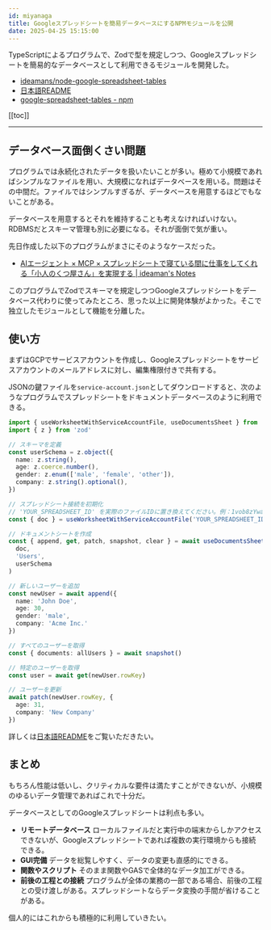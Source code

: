 ```yaml
---
id: miyanaga
title: Googleスプレッドシートを簡易データベースにするNPMモジュールを公開
date: 2025-04-25 15:15:00
---
```


TypeScriptによるプログラムで、Zodで型を規定しつつ、Googleスプレッドシートを簡易的なデータベースとして利用できるモジュールを開発した。

- [ideamans/node-google-spreadsheet-tables](https://github.com/ideamans/node-google-spreadsheet-tables)
- [日本語README](https://github.com/ideamans/node-google-spreadsheet-tables/blob/main/README.ja.md)
- [google-spreadsheet-tables - npm](https://www.npmjs.com/package/google-spreadsheet-tables)

[[toc]]

---

## データベース面倒くさい問題

プログラムでは永続化されたデータを扱いたいことが多い。極めて小規模であればシンプルなファイルを用い、大規模になればデータベースを用いる。問題はその中間だ。ファイルではシンプルすぎるが、データベースを用意するほどでもないことがある。

データベースを用意するとそれを維持することも考えなければいけない。RDBMSだとスキーマ管理も別に必要になる。それが面倒で気が重い。

先日作成した以下のプログラムがまさにそのようなケースだった。

- [AIエージェント × MCP × スプレッドシートで寝ている間に仕事をしてくれる「小人のくつ屋さん」を実現する | ideaman's Notes](https://notes.ideamans.com/posts/2025/agent-mcp-batch.html)

このプログラムでZodでスキーマを規定しつつGoogleスプレッドシートをデータベース代わりに使ってみたところ、思った以上に開発体験がよかった。そこで独立したモジュールとして機能を分離した。

## 使い方

まずはGCPでサービスアカウントを作成し、Googleスプレッドシートをサービスアカウントのメールアドレスに対し、編集権限付きで共有する。

JSONの鍵ファイルを`service-account.json`としてダウンロードすると、次のようなプログラムでスプレッドシートをドキュメントデータベースのように利用できる。

```typescript
import { useWorksheetWithServiceAccountFile, useDocumentsSheet } from 'google-spreadsheet-tables'
import { z } from 'zod'

// スキーマを定義
const userSchema = z.object({
  name: z.string(),
  age: z.coerce.number(),
  gender: z.enum(['male', 'female', 'other']),
  company: z.string().optional(),
})

// スプレッドシート接続を初期化
// 'YOUR_SPREADSHEET_ID' を実際のファイルIDに置き換えてください。例：1vob8zYwa2p9mLDaczN_Egn-01QjC-tC80-Y83yYMCR0
const { doc } = useWorksheetWithServiceAccountFile('YOUR_SPREADSHEET_ID', './service-account.json')

// ドキュメントシートを作成
const { append, get, patch, snapshot, clear } = await useDocumentsSheet(
  doc,
  'Users',
  userSchema
)

// 新しいユーザーを追加
const newUser = await append({
  name: 'John Doe',
  age: 30,
  gender: 'male',
  company: 'Acme Inc.'
})

// すべてのユーザーを取得
const { documents: allUsers } = await snapshot()

// 特定のユーザーを取得
const user = await get(newUser.rowKey)

// ユーザーを更新
await patch(newUser.rowKey, {
  age: 31,
  company: 'New Company'
})
```

詳しくは[日本語README](https://github.com/ideamans/node-google-spreadsheet-tables/blob/main/README.ja.md)をご覧いただきたい。

## まとめ

もちろん性能は低いし、クリティカルな要件は満たすことができないが、小規模のゆるいデータ管理であればこれで十分だ。

データベースとしてのGoogleスプレッドシートは利点も多い。

- **リモートデータベース** ローカルファイルだと実行中の端末からしかアクセスできないが、Googleスプレッドシートであれば複数の実行環境からも接続できる。
- **GUI完備** データを総覧しやすく、データの変更も直感的にできる。
- **関数やスクリプト** そのまま関数やGASで全体的なデータ加工ができる。
- **前後の工程との接続** プログラムが全体の業務の一部である場合、前後の工程との受け渡しがある。スプレッドシートならデータ変換の手間が省けることがある。

個人的にはこれからも積極的に利用していきたい。
